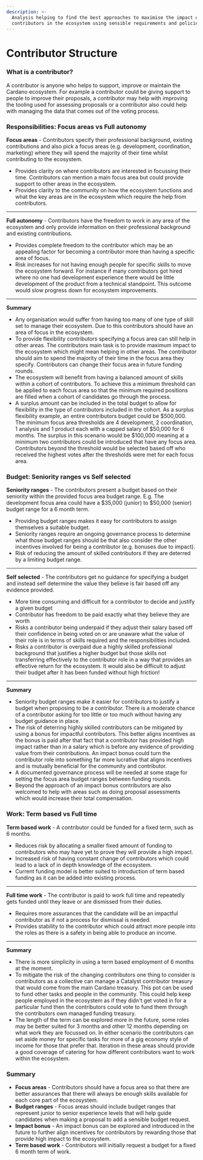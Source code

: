 ```yaml
---
description: >-
  Analysis helping to find the best approaches to maximise the impact of
  contributors in the ecosystem using sensible requirements and policies.
---
```


# Contributor Structure

### What is a contributor?

A contributor is anyone who helps to support, improve or maintain the Cardano ecosystem. For example a contributor could be giving support to people to improve their proposals, a contributor may help with improving the tooling used for assessing proposals or a contributor also could help with managing the data that comes out of the voting process.



### Responsibilities: Focus areas vs Full autonomy

**Focus areas** - Contributors specify their professional background, existing contributions and also pick a focus areas (e.g. development, coordination, marketing) where they will spend the majority of their time whilst contributing to the ecosystem.

* Provides clarity on where contributors are interested in focussing their time. Contributors can mention a main focus area but could provide support to other areas in the ecosystem.
* Provides clarity to the community on how the ecosystem functions and what the key areas are in the ecosystem which require the help from contributors.

****

**Full autonomy** - Contributors have the freedom to work in any area of the ecosystem and only provide information on their professional background and existing contributions.

* Provides complete freedom to the contributor which may be an appealing factor for becoming a contributor more than having a specific area of focus.
* Risk increases for not having enough people for specific skills to move the ecosystem forward. For instance if many contributors got hired where no one had development experience there would be little development of the product from a technical standpoint. This outcome would slow progress down for ecosystem improvements.

****

**Summary**

* Any organisation would suffer from having too many of one type of skill set to manage their ecosystem. Due to this contributors should have an area of focus in the ecosystem.
* To provide flexibility contributors specifying a focus area can still help in other areas. The contributors main task is to provide maximum impact to the ecosystem which might mean helping in other areas. The contributor should aim to spend the majority of their time in the focus area they specify. Contributors can change their focus area in future funding rounds.
* The ecosystem will benefit from having a balanced amount of skills within a cohort of contributors. To achieve this a minimum threshold can be applied to each focus area so that the minimum required positions are filled when a cohort of candidates go through the process.
* A surplus amount can be included in the total budget to allow for flexibility in the type of contributors included in the cohort. As a surplus flexibility example, an entire contributors budget could be $500,000. The minimum focus area thresholds are 4 development, 2 coordination, 1 analysis and 1 product each with a capped salary of $50,000 for 6 months. The surplus in this scenario would be $100,000 meaning at a minimum two contributors could be introduced that have any focus area. Contributors beyond the threshold would be selected based off who received the highest votes after the thresholds were met for each focus area.



### Budget: Seniority ranges vs Self selected

**Seniority ranges** - The contributors present a budget based on their seniority within the provided focus area budget range. E.g. The development focus area could have a $35,000 (junior) to $50,000 (senior) budget range for a 6 month term.

* Providing budget ranges makes it easy for contributors to assign themselves a suitable budget.
* Seniority ranges require an ongoing governance process to determine what those budget ranges should be that also consider the other incentives involved for being a contributor (e.g. bonuses due to impact).
* Risk of reducing the amount of skilled contributors if they are deterred by a limiting budget range.

****

**Self selected** - The contributors get no guidance for specifying a budget and instead self determine the value they believe is fair based off any evidence provided.

* More time consuming and difficult for a contributor to decide and justify a given budget
* Contributor has freedom to be paid exactly what they believe they are worth
* Risks a contributor being underpaid if they adjust their salary based off their confidence in being voted on or are unaware what the value of their role is in terms of skills required and the responsibilities included.
* Risks a contributor is overpaid due a highly skilled professional background that justifies a higher budget but those skills not transferring effectively to the contributor role in a way that provides an effective return for the ecosystem. It would also be difficult to adjust their budget after it has been funded without high friction!

****

**Summary**

* Seniority budget ranges make it easier for contributors to justify a budget when proposing to be a contributor. There is a moderate chance of a contributor asking for too little or too much without having any budget guidance in place.
* The risk of deterring highly skilled contributors can be mitigated by using a bonus for impactful contributors. This better aligns incentives as the bonus is paid after that fact that a contributor has provided high impact rather than in a salary which is before any evidence of providing value from their contributions. An impact bonus could turn the contributor role into something far more lucrative that aligns incentives and is mutually beneficial for the community and contributor.
* A documented governance process will be needed at some stage for setting the focus area budget ranges between funding rounds.&#x20;
* Beyond the approach of an impact bonus contributors are also welcomed to help with areas such as doing proposal assessments which would increase their total compensation.



### **Work:** Term based vs Full time

**Term based work** - A contributor could be funded for a fixed term, such as 6 months.

* Reduces risk by allocating a smaller fixed amount of funding to contributors who may have yet to prove they will provide a high impact.
* Increased risk of having constant change of contributors which could lead to a lack of in depth knowledge of the ecosystem.
* Current funding model is better suited to introduction of term based funding as it can be added into existing process.

****

**Full time work** - The contributor is paid to work full time and repeatedly gets funded until they leave or are dismissed from their duties.

* Requires more assurances that the candidate will be an impactful contributor as if not a process for dismissal is needed.
* Provides stability to the contributor which could attract more people into the roles as there is a safety in being able to produce an income.

****

**Summary**

* There is more simplicity in using a term based employment of 6 months at the moment.&#x20;
* To mitigate the risk of the changing contributors one thing to consider is contributors as a collective can manage a Catalyst contributor treasury that would come from the main Cardano treasury. This pot can be used to fund other tasks and people in the community. This could help keep people employed in the ecosystem as if they didn't get voted in for a particular fund then the contributors could vote to fund them through the contributors own managed funding treasury.
* The length of the term can be explored more in the future, some roles may be better suited for 3 months and other 12 months depending on what work they are focussed on. In either scenario the contributors can set aside money for specific tasks for more of a gig economy style of income for those that prefer that. Iteration in these areas should provide a good coverage of catering for how different contributors want to work within the ecosystem.



### Summary

* **Focus areas** - Contributors should have a focus area so that there are better assurances that there will always be enough skills available for each core part of the ecosystem.
* **Budget ranges** - Focus areas should include budget ranges that represent junior to senior experience levels that will help guide candidates when making a proposal to add a sensible budget request.
* **Impact bonus** - An impact bonus can be explored and introduced in the future to further align incentives for contributors by rewarding those that provide high impact to the ecosystem.
* **Term based work** - Contributors will initially request a budget for a fixed 6 month term of work.
